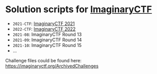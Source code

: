 # Solution scripts for [ImaginaryCTF](https://imaginaryctf.org/)

* `2021-CTF`: [ImaginaryCTF 2021](https://ctftime.org/event/1384)
* `2022-CTF`: [ImaginaryCTF 2022](https://ctftime.org/event/1670)
* `2021-08`: ImaginaryCTF Round 13
* `2021-09`: ImaginaryCTF Round 14
* `2021-10`: ImaginaryCTF Round 15
* ...

Challenge files could be found here: https://imaginaryctf.org/ArchivedChallenges
